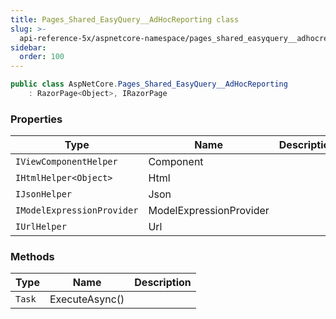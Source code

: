 ```yaml
---
title: Pages_Shared_EasyQuery__AdHocReporting class
slug: >-
  api-reference-5x/aspnetcore-namespace/pages_shared_easyquery__adhocreporting-class
sidebar:
  order: 100
---
```


```csharp
public class AspNetCore.Pages_Shared_EasyQuery__AdHocReporting
    : RazorPage<Object>, IRazorPage

```

### Properties

| Type | Name | Description | 
| --- | --- | --- | 
| `IViewComponentHelper` | Component |  | 
| `IHtmlHelper<Object>` | Html |  | 
| `IJsonHelper` | Json |  | 
| `IModelExpressionProvider` | ModelExpressionProvider |  | 
| `IUrlHelper` | Url |  | 


### Methods

| Type | Name | Description | 
| --- | --- | --- | 
| `Task` | ExecuteAsync() |  |
